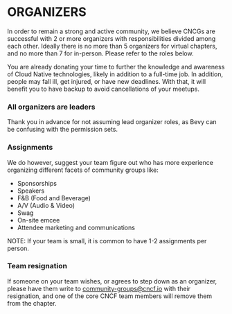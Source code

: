 # ORGANIZERS

In order to remain a strong and active community, we believe CNCGs are successful with 2 or more organizers with responsibilities
divided among each other. Ideally there is no more than 5 organizers for virtual chapters, and no more than 7 for in-person. Please refer to the roles below.

You are already donating your time to further the knowledge and awareness of Cloud Native technologies, likely in addition to a full-time job. In addition, people may fall ill, get injured, or have new deadlines. With that, it will benefit you to have backup to avoid cancellations of your meetups.

### All organizers are leaders
Thank you in advance for not assuming lead organizer roles, as Bevy can be confusing with the permission sets.

### Assignments
We do however, suggest your team figure out who has more experience organizing different facets of community groups like:
* Sponsorships
* Speakers
* F&B (Food and Beverage)
* A/V (Audio & Video)
* Swag
* On-site emcee
* Attendee marketing and communications

NOTE: If your team is small, it is common to have 1-2 assignments per person.

### Team resignation

If someone on your team wishes, or agrees to step down as an organizer, please have them write to community-groups@cncf.io with their resignation, and one of the core CNCF team members will remove them from the chapter.
